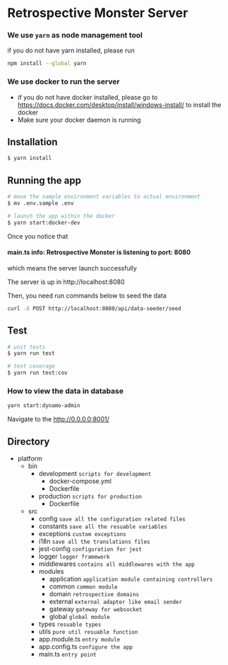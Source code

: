 # Retrospective Monster Server

### We use `yarn` as node management tool
if you do not have yarn installed, please run
```bash
npm install --global yarn
```

### We use docker to run the server
- if you do not have docker installed, please go to https://docs.docker.com/desktop/install/windows-install/ to install the docker
- Make sure your docker daemon is running

## Installation

```bash
$ yarn install
```

## Running the app

```bash
# move the sample environment variables to actual environment
$ mv .env.sample .env

# launch the app within the docker
$ yarn start:docker-dev
```

Once you notice that <h4>main.ts info:  Retrospective Monster is listening to port: 8080</h3>
which means the server launch successfully

The server is up in http://localhost:8080

Then, you need run commands below to seed the data 
```bash
curl -X POST http://localhost:8080/api/data-seeder/seed
```

## Test

```bash
# unit tests
$ yarn run test

# test coverage
$ yarn run test:cov
```

### How to view the data in database 
```bash
yarn start:dynamo-admin
```
Navigate to the http://0.0.0.0:8001/

## Directory

- platform
    - bin
        - development `scripts for development`
            - docker-compose.yml
            - Dockerfile
        - production `scripts for production`
            - Dockerfile
    - src
        - config `save all the configuration related files`
        - constants `save all the resuable variables`
        - exceptions `custom exceptions`
        - i18n `save all the translations files`
        - jest-config `configuration for jest`
        - logger `logger framework`
        - middlewares `contains all middlewares with the app`
        - modules
          - application `application module containing controllers`
          - common `common module`
          - domain `retrospective domains`
          - external `external adapter like email sender`
          - gateway `gateway for websocket`
          - global `global module`
        - types `resuable types`
        - utils `pure util resuable function`
        - app.module.ts `entry module`
        - app.config.ts `configure the app`
        - main.ts `entry point`
      